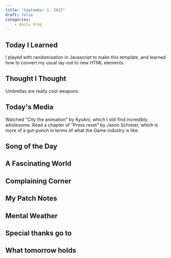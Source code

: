 ```yaml
---
title: "September 1, 2025"
draft: false
categories: 
    - daily drop
---
```


## Today I Learned  
I played with randomisation in Javascript to make this template, and learned how to convert my usual lay-out to new HTML elements.

## Thought I Thought
Umbrellas are really cool weapons


## Today's Media
Watched "City the animation" by KyoAni, which I still find incredibly wholesome. Read a chapter of "Press reset" by Jason Schreier, which is more of a gut-punch in terms of what the Game industry is like. 

## Song of the Day

## A Fascinating World

## Complaining Corner

## My Patch Notes

## Mental Weather

## Special thanks go to 

## What tomorrow holds

